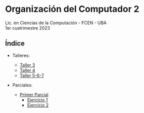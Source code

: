 # Organización del Computador 2

Lic. en Ciencias de la Computación - FCEN - UBA\
1er cuatrimestre 2023

## Índice

- Talleres:
    - [Taller 3](Talleres/Taller-3/src/)
    - [Taller 4](Talleres/Taller-4/src/)
    - [Taller 5-6-7](Talleres/Taller-5/src/)

- Parciales:
    - [Primer Parcial](Parciales/Primer%20Parcial/)
        - [Ejercicio 1](Parciales/Primer%20Parcial/ej1/ej1.asm)
        - [Ejercicio 2](Parciales/Primer%20Parcial/ej2/ej2.asm)